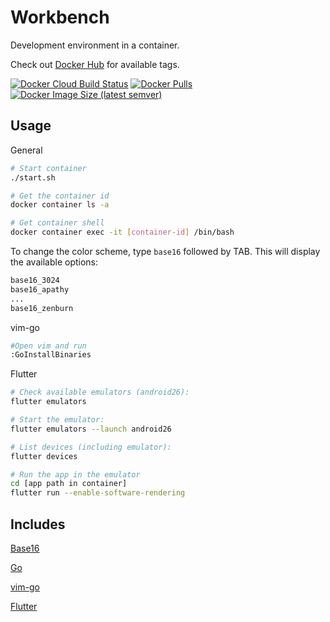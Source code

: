 # Workbench

Development environment in a container.

Check out [Docker Hub](https://hub.docker.com/r/alexghiu/workbench) for available tags.

[![Docker Cloud Build Status](https://img.shields.io/docker/cloud/build/alexghiu/workbench.svg)](https://hub.docker.com/r/alexghiu/workbench)
[![Docker Pulls](https://img.shields.io/docker/pulls/alexghiu/workbench.svg)](https://hub.docker.com/r/alexghiu/workbench)
[![Docker Image Size (latest semver)](https://img.shields.io/docker/image-size/alexghiu/workbench.svg?sort=semver)](https://hub.docker.com/r/alexghiu/workbench)

## Usage

General

```sh
# Start container
./start.sh

# Get the container id
docker container ls -a

# Get container shell
docker container exec -it [container-id] /bin/bash
```

To change the color scheme, type `base16` followed by TAB. This will display the available options:

```sh
base16_3024
base16_apathy
...
base16_zenburn
```

vim-go


```sh
#Open vim and run
:GoInstallBinaries
```

Flutter

```sh
# Check available emulators (android26):
flutter emulators

# Start the emulator:
flutter emulators --launch android26

# List devices (including emulator):
flutter devices

# Run the app in the emulator
cd [app path in container]
flutter run --enable-software-rendering
```

## Includes

[Base16](https://github.com/chriskempson/base16)

[Go](https://golang.org)

[vim-go](https://github.com/fatih/vim-go)

[Flutter](https://flutter.dev)


